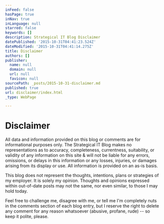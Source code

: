```yaml
---
inFeed: false
hasPage: true
inNav: true
inLanguage: null
starred: false
keywords: []
description: Strategical IT Blog Disclaimer
datePublished: '2015-10-31T04:41:23.524Z'
dateModified: '2015-10-31T04:41:14.275Z'
title: Disclaimer
authors: []
publisher:
  name: null
  domain: null
  url: null
  favicon: null
sourcePath: _posts/2015-10-31-disclaimer.md
published: true
url: disclaimer/index.html
_type: WebPage

---
```

# Disclaimer

All data and information provided on this blog or comments are for informational purposes only. The Strategical IT Blog makes no representations as to accuracy, completeness, currentness, suitability, or validity of any information on this site & will not be liable for any errors, omissions, or delays in this information or any losses, injuries, or damages arising from its display or use. All information is provided on an as-is basis.

This blog does not represent the thoughts, intentions, plans or strategies of my employer. It is solely my opinion. Thoughts and opinions expressed within out-of-date posts may not the same, nor even similar, to those I may hold today.

Feel free to challenge me, disagree with me, or tell me I'm completely nuts in the comments section of each blog entry, but I reserve the right to delete any comment for any reason whatsoever (abusive, profane, rude) -- so keep it polite, please.